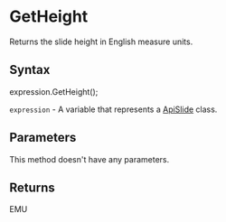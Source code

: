 # GetHeight

Returns the slide height in English measure units.

## Syntax

expression.GetHeight();

`expression` - A variable that represents a [ApiSlide](../ApiSlide.md) class.

## Parameters

This method doesn't have any parameters.

## Returns

EMU